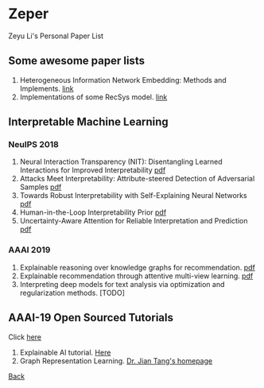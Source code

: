 # Zeper

Zeyu Li's Personal Paper List

## Some awesome paper lists

1. Heterogeneous Information Network Embedding: Methods and Implements. [link](https://github.com/zhoushengisnoob/HINE)
2. Implementations of some RecSys model. [link](https://github.com/princewen/tensorflow_practice)

## Interpretable Machine Learning

### NeuIPS 2018
1. Neural Interaction Transparency (NIT): Disentangling Learned Interactions for Improved Interpretability [pdf](https://papers.nips.cc/paper/7822-neural-interaction-transparency-nit-disentangling-learned-interactions-for-improved-interpretability.pdf)
2. Attacks Meet Interpretability: Attribute-steered Detection of Adversarial Samples [pdf](https://papers.nips.cc/paper/7998-attacks-meet-interpretability-attribute-steered-detection-of-adversarial-samples.pdf)
3. Towards Robust Interpretability with Self-Explaining Neural Networks [pdf](https://papers.nips.cc/paper/8003-towards-robust-interpretability-with-self-explaining-neural-networks.pdf)
4. Human-in-the-Loop Interpretability Prior [pdf](https://papers.nips.cc/paper/8219-human-in-the-loop-interpretability-prior.pdf)
5. Uncertainty-Aware Attention for Reliable Interpretation and Prediction [pdf](https://papers.nips.cc/paper/7370-uncertainty-aware-attention-for-reliable-interpretation-and-prediction.pdf)

### AAAI 2019
1. Explainable reasoning over knowledge graphs for recommendation. [pdf](https://arxiv.org/pdf/1811.04540.pdf)
2. Explainable recommendation through attentive multi-view learning. [pdf](https://www.microsoft.com/en-us/research/uploads/prod/2018/10/exrec-aaai-camera-ready.pdf)
3. Interpreting deep models for text analysis via optimization and regularization methods. [TODO]


## AAAI-19 Open Sourced Tutorials
Click [here](https://aaai.org/Conferences/AAAI-19/aaai19tutorials/)

1. Explainable AI tutorial. [Here](https://xaitutorial2019.github.io/)
2. Graph Representation Learning. [Dr. Jian Tang's homepage](https://jian-tang.com/)


[Back](../index.html)

